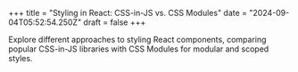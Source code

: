 +++
title = "Styling in React: CSS-in-JS vs. CSS Modules"
date = "2024-09-04T05:52:54.250Z"
draft = false
+++

  Explore different approaches to styling React components, comparing popular CSS-in-JS libraries with CSS Modules for modular and scoped styles.
        
